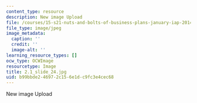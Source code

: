 ```yaml
---
content_type: resource
description: New image Upload
file: /courses/15-s21-nuts-and-bolts-of-business-plans-january-iap-2014/b99bbde246972c156e1dc9fc3e4cec68_2.1_slide_24.jpg
file_type: image/jpeg
image_metadata:
  caption: ''
  credit: ''
  image-alt: ''
learning_resource_types: []
ocw_type: OCWImage
resourcetype: Image
title: 2.1_slide_24.jpg
uid: b99bbde2-4697-2c15-6e1d-c9fc3e4cec68
---
```

New image Upload

